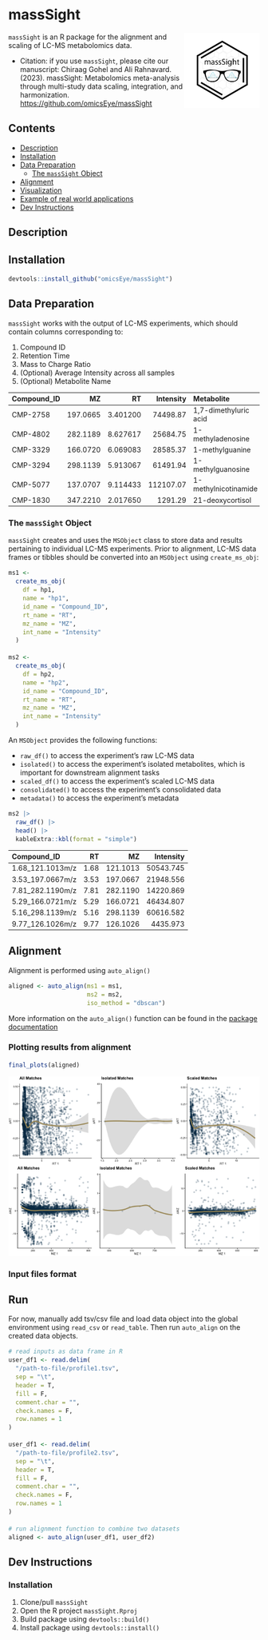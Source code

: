 
<!-- README.md is generated from README.qmd. Please edit that file -->

# massSight

<img src="man/figures/massSight.png" align="right" width="30%"/></a>

`massSight` is an R package for the alignment and scaling of LC-MS
metabolomics data.

- Citation: if you use `massSight`, please cite our manuscript: Chiraag
  Gohel and Ali Rahnavard. (2023). massSight: Metabolomics meta-analysis
  through multi-study data scaling, integration, and harmonization.
  <https://github.com/omicsEye/massSight>

## Contents

- [Description](#description)
- [Installation](#installation)
- [Data Preparation](#data-preparation)
  - [The `massSight` Object](#ms-obj)
- [Alignment](#align)
- [Visualization](#visualization)
- [Example of real world
  applications](#example-of-real-world-applications)
- [Dev Instructions](#dev-instructions)

## Description

## Installation

``` r
devtools::install_github("omicsEye/massSight")
```

## Data Preparation

`massSight` works with the output of LC-MS experiments, which should
contain columns corresponding to:

1.  Compound ID
2.  Retention Time
3.  Mass to Charge Ratio
4.  (Optional) Average Intensity across all samples
5.  (Optional) Metabolite Name

| Compound_ID |       MZ |       RT | Intensity | Metabolite            |
|:------------|---------:|---------:|----------:|:----------------------|
| CMP-2758    | 197.0665 | 3.401200 |  74498.87 | 1,7-dimethyluric acid |
| CMP-4802    | 282.1189 | 8.627617 |  25684.75 | 1-methyladenosine     |
| CMP-3329    | 166.0720 | 6.069083 |  28585.37 | 1-methylguanine       |
| CMP-3294    | 298.1139 | 5.913067 |  61491.94 | 1-methylguanosine     |
| CMP-5077    | 137.0707 | 9.114433 | 112107.07 | 1-methylnicotinamide  |
| CMP-1830    | 347.2210 | 2.017650 |   1291.29 | 21-deoxycortisol      |

### The `massSight` Object

`massSight` creates and uses the `MSObject` class to store data and
results pertaining to individual LC-MS experiments. Prior to alignment,
LC-MS data frames or tibbles should be converted into an `MSObject`
using `create_ms_obj`:

``` r
ms1 <-
  create_ms_obj(
    df = hp1,
    name = "hp1",
    id_name = "Compound_ID",
    rt_name = "RT",
    mz_name = "MZ",
    int_name = "Intensity"
  )

ms2 <-
  create_ms_obj(
    df = hp2,
    name = "hp2",
    id_name = "Compound_ID",
    rt_name = "RT",
    mz_name = "MZ",
    int_name = "Intensity"
  )
```

An `MSObject` provides the following functions:

- `raw_df()` to access the experiment’s raw LC-MS data
- `isolated()` to access the experiment’s isolated metabolites, which is
  important for downstream alignment tasks
- `scaled_df()` to access the experiment’s scaled LC-MS data
- `consolidated()` to access the experiment’s consolidated data
- `metadata()` to access the experiment’s metadata

``` r
ms2 |>
  raw_df() |>
  head() |>
  kableExtra::kbl(format = "simple")
```

| Compound_ID      |   RT |       MZ | Intensity |
|:-----------------|-----:|---------:|----------:|
| 1.68_121.1013m/z | 1.68 | 121.1013 | 50543.745 |
| 3.53_197.0667m/z | 3.53 | 197.0667 | 21948.556 |
| 7.81_282.1190m/z | 7.81 | 282.1190 | 14220.869 |
| 5.29_166.0721m/z | 5.29 | 166.0721 | 46434.807 |
| 5.16_298.1139m/z | 5.16 | 298.1139 | 60616.582 |
| 9.77_126.1026m/z | 9.77 | 126.1026 |  4435.973 |

## Alignment

Alignment is performed using `auto_align()`

``` r
aligned <- auto_align(ms1 = ms1, 
                      ms2 = ms2, 
                      iso_method = "dbscan")
```

More information on the `auto_align()` function can be found in the
[package
documentation](https://omicseye.github.io/massSight/reference/auto_align.html)

### Plotting results from alignment

``` r
final_plots(aligned)
```

![](man/figures/final_plot_out.png)

### Input files format

## Run

For now, manually add tsv/csv file and load data object into the global
environment using `read_csv` or `read_table`. Then run `auto_align` on
the created data objects.

``` r
# read inputs as data frame in R
user_df1 <- read.delim(
  "/path-to-file/profile1.tsv",
  sep = "\t",
  header = T,
  fill = F,
  comment.char = "",
  check.names = F,
  row.names = 1
)

user_df1 <- read.delim(
  "/path-to-file/profile2.tsv",
  sep = "\t",
  header = T,
  fill = F,
  comment.char = "",
  check.names = F,
  row.names = 1
)

# run alignment function to combine two datasets
aligned <- auto_align(user_df1, user_df2)
```

## Dev Instructions

### Installation

1.  Clone/pull `massSight`
2.  Open the R project `massSight.Rproj`
3.  Build package using `devtools::build()`
4.  Install package using `devtools::install()`
